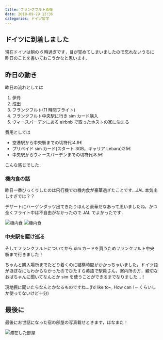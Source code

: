 ```yaml
---
title: フランクフルト着弾
date: 2018-09-29 13:36
categories: ドイツ留学
---
```


## ドイツに到着しました

現在ドイツは朝の 6 時過ぎです，目が覚めてしまいましたので忘れないうちに昨日のことを書いておこうかなと思います．

## 昨日の動き

昨日の流れとしては

1. 伊丹
2. 成田
3. フランクフルト(11 時間フライト)
4. フランクフルト中央駅に行き sim カード購入
5. ヴィースバーデンにある airbnb で取ったホストの家に泊まる

費用としては

- 空港駅から中央駅までの切符代:4.9€
- プリペイド sim カード(スタート 3GB，キャリア Lebara):25€
- 中央駅からヴィースバーデンまでの切符代:8.5€

こんな感じでした．

### 機内食の話

昨日一番びっくりしたのは飛行機での機内食が豪華過ぎたことです…JAL 本気出しすぎでは？？

デザートにハーゲンダッツ出てきたりほんと豪華だなあって思いましたね，かつ全くフライト中は不自由がなかったので JAL でよかったです．

<img src="/posts/20180929_arrive_at_frankfurt/airplane_meal_1.jpg" alt="機内食">
<img src="/posts/20180929_arrive_at_frankfurt/airplane_meal_2.jpg" alt="機内食">

### 中央駅を駆け巡る

そしてフランクフルトについてから sim カードを買うためフランクフルト中央駅まで行きました！

ちゃんと購入場所までたどり着くのに結構時間がかかっちゃいました，ドイツ語がほぼなにもわからなかったのでひたすら英語で駅員さん，案内所の方，親切なおばちゃんに聞いてなんとか sim を使うことができるまでなりました…！

現地民に聞いたらなんとかなるものですね…(I’d like to~, How can I ~ くらいしか使ってないけど十分)

## 最後に

最後にお世話になった宿の部屋の写真載せときます，ほなまた！

<img src="/posts/20180929_arrive_at_frankfurt/stayed_room.jpg" alt="滞在した部屋">
